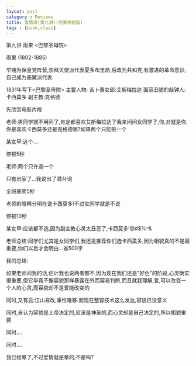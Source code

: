 ```yaml
---
layout: post
category : Reviews
title: 爱情课(第九讲)(完美终结版)
tags : [book,class]
---
```



第九讲  雨果  <巴黎圣母院>

雨果 (1802-1885)  

早期为保皇党阵营,崇拜天使派代表夏多布里昂,后改为共和党,有激进的革命意识,自己成为恶魔派代表

1831年写下<巴黎圣母院> 
主要人物:
吉卜赛女郎:艾斯梅拉达
面容丑陋的敲钟人:卡西莫多
副主教:克格德

先欣赏电影片段


老师:男同学就不用问了,肯定都喜欢艾斯梅拉达了我来问问女同学了,你,对就是你,你是喜欢卡西莫多还是克格德呢?如果两个只能挑一个

某女甲:这个....

停顿5秒

老师:两个只许选一个 

只有出家了...我说出了潜台词

全班暴笑5秒 

老师的眼睛分明在说卡西莫多!不过女同学就是不说

停顿10秒

某女甲:应该都不选,因为副主教心灵太丑恶了,卡西莫多!@#$%^&

老师总结:同学们尤其是女同学们,我还是推荐你们选卡西莫多,因为相貌真的不是最重要,你们以后才会明白...省500字


我的总结:

如果老师问我的话,估计我也说两者都不,因为现在我们还是"好色"的阶段,心灵确实很重要,但它毕竟不像容貌那样暴露在外而容易判断,而且就我理解,爱,可以改变一个人的心灵,而容貌却不是爱能改变的

同时,又有云:江山易改,秉性难移.而现在整容技术这么发达,容貌已没意义

同时,自认为容貌是上帝决定的,应该是神圣的,而心灵却是自己决定的,所以相貌重要

同时....

同时....

我已经晕了,不过爱情就是晕的,不是吗?